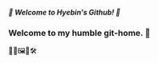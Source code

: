 __*🦥 Welcome to Hyebin's Github! 🦚*__

### Welcome to my humble git-home. 🏡
🚣‍♀️🖼🧵🛠


<!--
[![Solved.ac
프로필](http://mazassumnida.wtf/api/v2/generate_badge?boj=darner)](https://solved.ac/darner)
--!>

